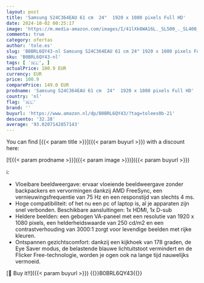```yaml
---
layout: post
title: 'Samsung S24C364EAU 61 cm  24"  1920 x 1080 pixels Full HD'
date: 2024-10-02 00:25:17
image: 'https://m.media-amazon.com/images/I/41lXk8WA16L._SL500_._SL400_.jpg'
comments: true
category: ofertas
author: 'tole.es'
slug: 'B0BRL6QY43-nl Samsung S24C364EAU 61 cm 24" 1920 x 1080 pixels Full HD'
sku: 'B0BRL6QY43-nl'
tags: [ '🇳🇱', ]
actualPrice: 100.9 EUR
currency: EUR
price: 100.9
comparePrice: 149.0 EUR
prodname: 'Samsung S24C364EAU 61 cm  24"  1920 x 1080 pixels Full HD'
country: 'nl'
flag: '🇳🇱'
brand: ''
buyurl: 'https://www.amazon.nl/dp/B0BRL6QY43/?tag=tolees0b-21'
descuento: '32.28'
average: '93.0207142857143'
---
```


You can find [{{< param title >}}]({{< param buyurl >}}) with a discount here:

[![{{< param prodname >}}]({{< param image >}})]({{< param buyurl >}})

ℹ️:

- Vloeibare beeldweergave: ervaar vloeiende beeldweergave zonder backpackers en vervormingen dankzij AMD FreeSync, een vernieuwingsfrequentie van 75 Hz en een responstijd van slechts 4 ms.
- Hoge compatibiliteit: of het nu een pc of laptop is, al je apparaten zijn snel verbonden. Beschikbare aansluitingen: 1x HDMI, 1x D-sub
- Heldere beelden: een gebogen VA-paneel met een resolutie van 1920 x 1080 pixels, een helderheidswaarde van 250 cd/m2 en een contrastverhouding van 3000:1 zorgt voor levendige beelden met rijke kleuren.
- Ontspannen gezichtscomfort: dankzij een kijkhoek van 178 graden, de Eye Saver modus, de belastende blauwe lichtuitstoot vermindert en de Flicker Free-technologie, worden je ogen ook na lange tijd nauwelijks vermoeid.

[🛒 Buy it!!]({{< param buyurl >}})
{{<world>}}B0BRL6QY43{{</world>}}
